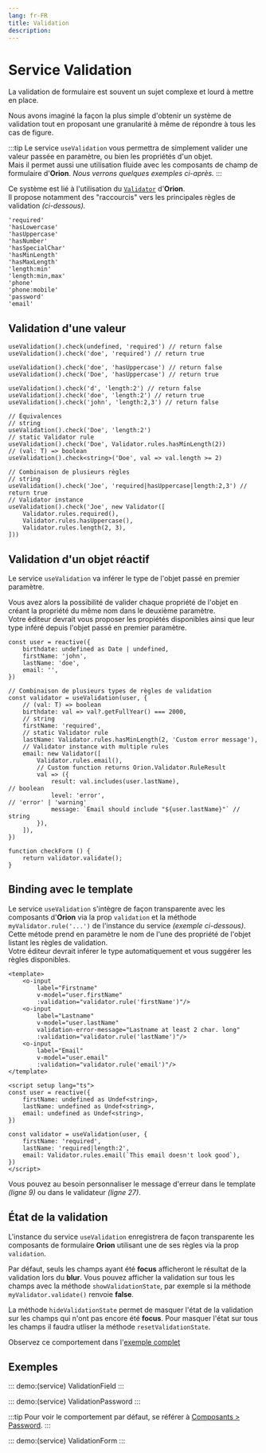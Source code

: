 ```yaml
---
lang: fr-FR
title: Validation
description:
---
```


# Service Validation

La validation de formulaire est souvent un sujet complexe et lourd à mettre en place.

Nous avons imaginé la façon la plus simple d'obtenir un système de validation tout en proposant une granularité à même de répondre à tous les cas de figure.

:::tip
Le service `useValidation` vous permettra de simplement valider une valeur passée en paramètre, ou bien les propriétés d'un objet.\
Mais il permet aussi une utilisation fluide avec les composants de champ de formulaire d'**Orion**. *Nous verrons quelques exemples ci-après.*
:::

Ce système est lié à l'utilisation du [`Validator`](../tooling/validator.md) d'**Orion**.\
Il propose notamment des "raccourcis" vers les principales règles de validation *(ci-dessous).*

```js:no-line-numbers
'required'
'hasLowercase'
'hasUppercase'
'hasNumber'
'hasSpecialChar'
'hasMinLength'
'hasMaxLength'
'length:min'
'length:min,max'
'phone'
'phone:mobile'
'password'
'email'
```

## Validation d'une valeur

```js:no-line-numbers
useValidation().check(undefined, 'required') // return false
useValidation().check('doe', 'required') // return true

useValidation().check('doe', 'hasUppercase') // return false
useValidation().check('Doe', 'hasUppercase') // return true

useValidation().check('d', 'length:2') // return false
useValidation().check('doe', 'length:2') // return true
useValidation().check('john', 'length:2,3') // return false

// Équivalences
// string
useValidation().check('Doe', 'length:2')
// static Validator rule
useValidation().check('Doe', Validator.rules.hasMinLength(2))
// (val: T) => boolean
useValidation().check<string>('Doe', val => val.length >= 2)

// Combinaison de plusieurs règles
// string
useValidation().check('Joe', 'required|hasUppercase|length:2,3') // return true
// Validator instance
useValidation().check('Joe', new Validator([
	Validator.rules.required(),
	Validator.rules.hasUppercase(),
	Validator.rules.length(2, 3),
]))
```

## Validation d'un objet réactif

Le service `useValidation` va inférer le type de l'objet passé en premier paramètre.

Vous avez alors la possibilité de valider chaque propriété de l'objet en créant la propriété du même nom dans le deuxième paramètre.\
Votre éditeur devrait vous proposer les propiétés disponibles ainsi que leur type inféré depuis l'objet passé en premier paramètre.

```js:no-line-numbers
const user = reactive({
	birthdate: undefined as Date | undefined,
	firstName: 'john',
	lastName: 'doe',
	email: '',
})

// Combinaison de plusieurs types de règles de validation
const validator = useValidation(user, {
	// (val: T) => boolean
	birthdate: val => val?.getFullYear() === 2000,
	// string
	firstName: 'required',
	// static Validator rule
	lastName: Validator.rules.hasMinLength(2, 'Custom error message'),
	// Validator instance with multiple rules
	email: new Validator([
		Validator.rules.email(),
		// Custom function returns Orion.Validator.RuleResult
		val => ({
			result: val.includes(user.lastName), 							 // boolean
			level: 'error', 																	 // 'error' | 'warning'
			message: `Email should include "${user.lastName}"` // string
		}),
	]),
})

function checkForm () {
	return validator.validate();
}
```

## Binding avec le template

Le service `useValidation` s'intègre de façon transparente avec les composants d'**Orion** via la prop `validation` et la méthode `myValidator.rule('...')` de l'instance du service *(exemple ci-dessous)*.\
Cette métode prend en paramètre le nom de l'une des propriété de l'objet listant les règles de validation.\
Votre éditeur devrait inférer le type automatiquement et vous suggérer les règles disponibles.

```vue{5,10,14,9,27}
<template>
	<o-input
		label="Firstname"
		v-model="user.firstName"
		:validation="validator.rule('firstName')"/>
	<o-input
		label="Lastname"
		v-model="user.lastName"
		validation-error-message="Lastname at least 2 char. long"
		:validation="validator.rule('lastName')"/>
	<o-input
		label="Email"
		v-model="user.email"
		:validation="validator.rule('email')"/>
</template>

<script setup lang="ts">
const user = reactive({
	firstName: undefined as Undef<string>,
	lastName: undefined as Undef<string>,
	email: undefined as Undef<string>,
})

const validator = useValidation(user, {
	firstName: 'required',
	lastName: 'required|length:2',
	email: Validator.rules.email(`This email doesn't look good`),
})
</script>
```

Vous pouvez au besoin personnaliser le message d'erreur dans le template *(ligne 9)* ou dans le validateur *(ligne 27)*.

## État de la validation

L'instance du service `useValidation` enregistrera de façon transparente les composants de formulaire **Orion** utilisant une de ses règles via la prop `validation`.

Par défaut, seuls les champs ayant été **focus** afficheront le résultat de la validation lors du **blur**.
Vous pouvez afficher la validation sur tous les champs avec la méthode `showValidationState`, par exemple si la méthode `myValidator.validate()` renvoie **false**.

La méthode `hideValidationState` permet de masquer l'état de la validation sur les champs qui n'ont pas encore été **focus**.
Pour masquer l'état sur tous les champs il faudra utliser la méthode `resetValidationState`.

Observez ce comportement dans l'[exemple complet](#exemple-complet)

## Exemples

::: demo:(service)
ValidationField
:::

::: demo:(service)
ValidationPassword
:::

:::tip
Pour voir le comportement par défaut, se référer à [Composants > Password](../../fr/components/OrionPassword.md).
:::

::: demo:(service)
ValidationForm
:::

<service-preview/>
